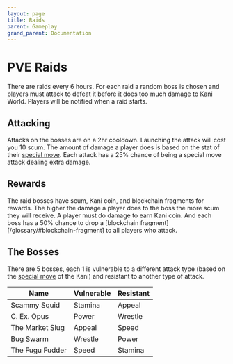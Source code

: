 ```yaml
---
layout: page
title: Raids
parent: Gameplay
grand_parent: Documentation
---
```

# PVE Raids
There are raids every 6 hours. For each raid a random boss is chosen and
players must attack to defeat it before it does too much damage to Kani World.
Players will be notified when a raid starts. 

## Attacking
Attacks on the bosses are on a 2hr cooldown. Launching the attack will cost you
10 scum. The amount of damage a player does is based on the stat of their
[special move](/glossary/#special-move). Each attack has a 25% chance of being
a special move attack dealing extra damage. 

## Rewards
The raid bosses have scum, Kani coin, and blockchain fragments for rewards. The
higher the damage a player does to the boss the more scum they will receive. A
player must do damage to earn Kani coin. And each boss has a 50% chance to drop
a [blockchain fragment][/glossary/#blockchain-fragment] to all players who
attack.

## The Bosses
There are 5 bosses, each 1 is vulnerable to a different attack type (based on
the [special move](/glossary/#special-move) of the Kani) and resistant to
another type of attack. 

| Name            | Vulnerable | Resistant |
| --------------- | ---------- | --------- |
| Scammy Squid    | Stamina    | Appeal    |
| C. Ex. Opus     | Power      | Wrestle   |
| The Market Slug | Appeal     | Speed     |
| Bug Swarm       | Wrestle    | Power     |
| The Fugu Fudder | Speed      | Stamina   |
